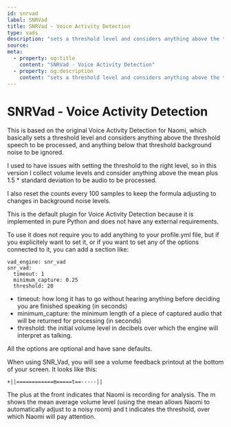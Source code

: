 ```yaml
---
id: snrvad
label: SNRVad
title: SNRVad - Voice Activity Detection
type: vads
description: "sets a threshold level and considers anything above the threshold speech to be processed, and anything below that threshold background noise to be ignored"
source:
meta:
  - property: og:title
    content: "SNRVad - Voice Activity Detection"
  - property: og:description
    content: "sets a threshold level and considers anything above the threshold speech to be processed, and anything below that threshold background noise to be ignored"
---
```


# SNRVad - Voice Activity Detection

<PluginLogo/>

This is based on the original Voice Activity Detection for Naomi, which basically sets a threshold level and considers
anything above the threshold speech to be processed, and anything below that threshold background noise to be ignored.

I used to have issues with setting the threshold to the right level, so in this version I collect volume levels and
consider anything above the mean plus 1.5 * standard deviation to be audio to be processed.

I also reset the counts every 100 samples to keep the formula adjusting to changes in background noise levels.

This is the default plugin for Voice Activity Detection because it is implemented in pure Python and does not have
any external requirements.

To use it does not require you to add anything to your profile.yml file, but if you explicitely want to set it, or if
you want to set any of the options connected to it, you can add a section like:
```
vad_engine: snr_vad
snr_vad:
  timeout: 1
  minimum_capture: 0.25
  threshold: 20
```
* timeout: how long it has to go without hearing anything before deciding you are finished speaking (in seconds)
* minimum_capture: the minimum length of a piece of captured audio that will be returned for processing (in seconds)
* threshold: the initial volume level in decibels over which the engine will interpret as talking.

All the options are optional and have sane defaults.

When using SNR_Vad, you will see a volume feedback printout at the bottom of your screen. It looks like this:
```
+||============m=====t==-----||
```
The plus at the front indicates that Naomi is recording for analysis. The m shows the mean average volume level
(using the mean allows Naomi to automatically adjust to a noisy room) and t indicates the threshold, over which
Naomi will pay attention.


<EditPageLink/>
